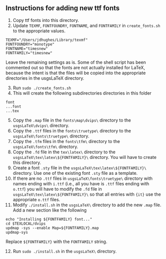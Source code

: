 ## Instructions for adding new ttf fonts

1. Copy ttf fonts into this directory.
2. Update `TEXMF`, `FONTFOUNDRY`, `FONTNAME`, and `FONTFAMILY` in `create_fonts.sh` to the appropriate values.

  ```
  TEXMF="/Users/jdhughes/Library/texmf"
  FONTFOUNDRY="monotype"
  FONTNAME="timesnew"
  FONTFAMILY="timesnew"
  ```

  Leave the remaining settings as is. Some of the shell script has been commented out so that the fonts are not actually installed for LaTeX, because the intent is that the files will be copied into the appropriate directories in the usgsLaTeX directory.

3. Run `sudo ./create_fonts.sh`
4. This will create the following subdirectories directories in this folder
  ```
  font
  ...font
  ...tex
  ```
5. Copy the `.map` file in the `fonts\map\dvips\` directory to the `usgsLaTeX\dvips\` directory.
6. Copy the `.ttf` files in the `fonts\truetype\` directory to the `usgsLaTeX\fonts\truetype\` directory.
7. Copy the `.tfm` files in the `fonts\tfm\` directory to the `usgsLaTeX\fonts\tfm\` directory.
8. Copy the `.fd` file in the `tex\latex\` directory to the `usgsLaTeX\tex\latex\${FONTFAMILY}\` directory. You will have to create this directory.
9. Create a font `.sty` file in the `usgsLaTeX\tex\latex\${FONTFAMILY}\` directory. Use one of the existing font `.sty` file as a template.
10. If there are no `.ttf` files in `usgsLaTeX\fonts\truetype\` directory with names ending with `i.ttf` (i.e., all you have is `.ttf` files ending with `o.ttf`) you will have to modify the `.fd` file in `usgsLaTeX\tex\latex\${FONTFAMILY}\` so that all entries with `{it}` use the appropriate `o.ttf` files.
11. Modify `./install.sh` in the `usgsLaTeX\` directory to add the new `.map` file. Add a new section like the following

  ```
  echo "Installing ${FONTFAMILY} font..."
  cd $TEXLOCAL/dvips
  updmap -sys --enable Map=${FONTFAMILY}.map
  updmap-sys
  ```

  Replace `${FONTFAMILY}` with the `FONTFAMILY` string.

12. Run `sudo ./install.sh` in the `usgsLaTeX\` directory.
